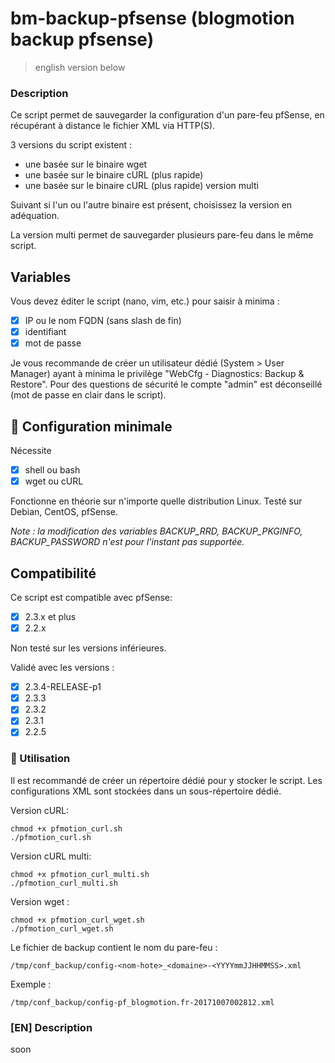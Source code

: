 bm-backup-pfsense (blogmotion backup pfsense)
===
> english version below

### Description
Ce script permet de sauvegarder la configuration d'un pare-feu pfSense, en récupérant à distance le fichier XML via HTTP(S).

3 versions du script existent :
- une basée sur le binaire wget 
- une basée sur le binaire cURL (plus rapide)
- une basée sur le binaire cURL (plus rapide) version multi

Suivant si l'un ou l'autre binaire est présent, choisissez la version en adéquation.

La version multi permet de sauvegarder plusieurs pare-feu dans le même script.

## Variables
Vous devez éditer le script (nano, vim, etc.) pour saisir à minima :
- [X] IP ou le nom FQDN (sans slash de fin)
- [X] identifiant
- [X] mot de passe

Je vous recommande de créer un utilisateur dédié (System > User Manager) ayant à minima le privilège "WebCfg - Diagnostics: Backup & Restore".
Pour des questions de sécurité le compte "admin" est déconseillé (mot de passe en clair dans le script).

## 🚦 Configuration minimale
Nécessite 
- [X] shell ou bash
- [X] wget ou cURL

Fonctionne en théorie sur n'importe quelle distribution Linux. Testé sur Debian, CentOS, pfSense.

_Note : la modification des variables BACKUP_RRD, BACKUP_PKGINFO, BACKUP_PASSWORD n'est pour l'instant pas supportée._

## Compatibilité
Ce script est compatible avec pfSense:
- [X] 2.3.x et plus
- [X] 2.2.x

Non testé sur les versions inférieures.

Validé avec les versions :
- [X] 2.3.4-RELEASE-p1
- [X] 2.3.3
- [X] 2.3.2
- [X] 2.3.1
- [X] 2.2.5

### 🚀 Utilisation
Il est recommandé de créer un répertoire dédié pour y stocker le script. 
Les configurations XML sont stockées dans un sous-répertoire dédié.

Version cURL:
```
chmod +x pfmotion_curl.sh
./pfmotion_curl.sh
```

Version cURL multi:
```
chmod +x pfmotion_curl_multi.sh
./pfmotion_curl_multi.sh
```

Version wget :
```
chmod +x pfmotion_curl_wget.sh
./pfmotion_curl_wget.sh
```


Le fichier de backup contient le nom du pare-feu :
```
/tmp/conf_backup/config-<nom-hote>_<domaine>-<YYYYmmJJHHMMSS>.xml
```
Exemple :
```
/tmp/conf_backup/config-pf_blogmotion.fr-20171007002812.xml
```

### [EN] Description
soon


